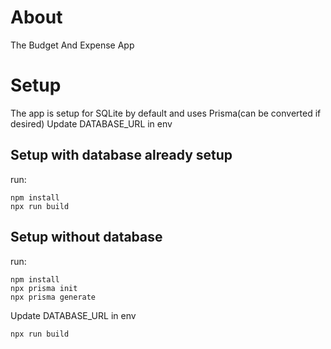 # About 
The Budget And Expense App


# Setup

The app is setup for SQLite by default and uses Prisma(can be converted if desired)
Update DATABASE_URL in env

## Setup with database already setup
run:
```
npm install 
npx run build
```
## Setup without database
run:
``` 
npm install
npx prisma init
npx prisma generate
```
Update DATABASE_URL in env
```
npx run build
```
